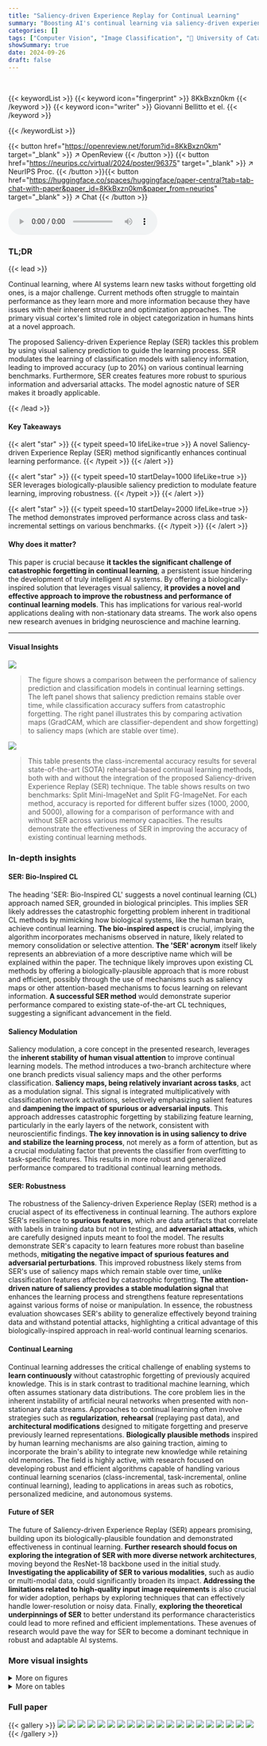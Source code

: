 ```yaml
---
title: "Saliency-driven Experience Replay for Continual Learning"
summary: "Boosting AI's continual learning via saliency-driven experience replay, achieving up to 20% accuracy improvement."
categories: []
tags: ["Computer Vision", "Image Classification", "🏢 University of Catania",]
showSummary: true
date: 2024-09-26
draft: false
---
```


<br>

{{< keywordList >}}
{{< keyword icon="fingerprint" >}} 8KkBxzn0km {{< /keyword >}}
{{< keyword icon="writer" >}} Giovanni Bellitto et el. {{< /keyword >}}
 
{{< /keywordList >}}

{{< button href="https://openreview.net/forum?id=8KkBxzn0km" target="_blank" >}}
↗ OpenReview
{{< /button >}}
{{< button href="https://neurips.cc/virtual/2024/poster/96375" target="_blank" >}}
↗ NeurIPS Proc.
{{< /button >}}{{< button href="https://huggingface.co/spaces/huggingface/paper-central?tab=tab-chat-with-paper&paper_id=8KkBxzn0km&paper_from=neurips" target="_blank" >}}
↗ Chat
{{< /button >}}



<audio controls>
    <source src="https://ai-paper-reviewer.com/8KkBxzn0km/podcast.wav" type="audio/wav">
    Your browser does not support the audio element.
</audio>


### TL;DR


{{< lead >}}

Continual learning, where AI systems learn new tasks without forgetting old ones, is a major challenge.  Current methods often struggle to maintain performance as they learn more and more information because they have issues with their inherent structure and optimization approaches.  The primary visual cortex's limited role in object categorization in humans hints at a novel approach.

The proposed Saliency-driven Experience Replay (SER) tackles this problem by using visual saliency prediction to guide the learning process.  SER modulates the learning of classification models with saliency information, leading to improved accuracy (up to 20%) on various continual learning benchmarks.  Furthermore, SER creates features more robust to spurious information and adversarial attacks. The model agnostic nature of SER makes it broadly applicable.

{{< /lead >}}


#### Key Takeaways

{{< alert "star" >}}
{{< typeit speed=10 lifeLike=true >}} A novel Saliency-driven Experience Replay (SER) method significantly enhances continual learning performance. {{< /typeit >}}
{{< /alert >}}

{{< alert "star" >}}
{{< typeit speed=10 startDelay=1000 lifeLike=true >}} SER leverages biologically-plausible saliency prediction to modulate feature learning, improving robustness. {{< /typeit >}}
{{< /alert >}}

{{< alert "star" >}}
{{< typeit speed=10 startDelay=2000 lifeLike=true >}} The method demonstrates improved performance across class and task-incremental settings on various benchmarks. {{< /typeit >}}
{{< /alert >}}

#### Why does it matter?
This paper is crucial because **it tackles the significant challenge of catastrophic forgetting in continual learning**, a persistent issue hindering the development of truly intelligent AI systems.  By offering a biologically-inspired solution that leverages visual saliency, **it provides a novel and effective approach to improve the robustness and performance of continual learning models**. This has implications for various real-world applications dealing with non-stationary data streams. The work also opens new research avenues in bridging neuroscience and machine learning. 

------
#### Visual Insights



![](https://ai-paper-reviewer.com/8KkBxzn0km/figures_1_1.jpg)

> The figure shows a comparison between the performance of saliency prediction and classification models in continual learning settings.  The left panel shows that saliency prediction remains stable over time, while classification accuracy suffers from catastrophic forgetting. The right panel illustrates this by comparing activation maps (GradCAM, which are classifier-dependent and show forgetting) to saliency maps (which are stable over time).





![](https://ai-paper-reviewer.com/8KkBxzn0km/tables_7_1.jpg)

> This table presents the class-incremental accuracy results for several state-of-the-art (SOTA) rehearsal-based continual learning methods, both with and without the integration of the proposed Saliency-driven Experience Replay (SER) technique.  The table shows results on two benchmarks: Split Mini-ImageNet and Split FG-ImageNet.  For each method, accuracy is reported for different buffer sizes (1000, 2000, and 5000), allowing for a comparison of performance with and without SER across various memory capacities.  The results demonstrate the effectiveness of SER in improving the accuracy of existing continual learning methods.





### In-depth insights


#### SER: Bio-Inspired CL
The heading 'SER: Bio-Inspired CL' suggests a novel continual learning (CL) approach named SER, grounded in biological principles.  This implies SER likely addresses the catastrophic forgetting problem inherent in traditional CL methods by mimicking how biological systems, like the human brain, achieve continual learning.  **The bio-inspired aspect** is crucial, implying the algorithm incorporates mechanisms observed in nature, likely related to memory consolidation or selective attention.  **The 'SER' acronym** itself likely represents an abbreviation of a more descriptive name which will be explained within the paper.  The technique likely improves upon existing CL methods by offering a biologically-plausible approach that is more robust and efficient, possibly through the use of mechanisms such as saliency maps or other attention-based mechanisms to focus learning on relevant information.  **A successful SER method** would demonstrate superior performance compared to existing state-of-the-art CL techniques, suggesting a significant advancement in the field.

#### Saliency Modulation
Saliency modulation, a core concept in the presented research, leverages the **inherent stability of human visual attention** to improve continual learning models. The method introduces a two-branch architecture where one branch predicts visual saliency maps and the other performs classification.  **Saliency maps, being relatively invariant across tasks**, act as a modulation signal.  This signal is integrated multiplicatively with classification network activations, selectively emphasizing salient features and **dampening the impact of spurious or adversarial inputs**. This approach addresses catastrophic forgetting by stabilizing feature learning, particularly in the early layers of the network, consistent with neuroscientific findings. **The key innovation is in using saliency to drive and stabilize the learning process**, not merely as a form of attention, but as a crucial modulating factor that prevents the classifier from overfitting to task-specific features.  This results in more robust and generalized performance compared to traditional continual learning methods.

#### SER: Robustness
The robustness of the Saliency-driven Experience Replay (SER) method is a crucial aspect of its effectiveness in continual learning. The authors explore SER's resilience to **spurious features**, which are data artifacts that correlate with labels in training data but not in testing, and **adversarial attacks**, which are carefully designed inputs meant to fool the model.  The results demonstrate SER's capacity to learn features more robust than baseline methods, **mitigating the negative impact of spurious features and adversarial perturbations**.  This improved robustness likely stems from SER's use of saliency maps which remain stable over time, unlike classification features affected by catastrophic forgetting.  **The attention-driven nature of saliency provides a stable modulation signal** that enhances the learning process and strengthens feature representations against various forms of noise or manipulation.  In essence, the robustness evaluation showcases SER's ability to generalize effectively beyond training data and withstand potential attacks, highlighting a critical advantage of this biologically-inspired approach in real-world continual learning scenarios.

#### Continual Learning
Continual learning addresses the critical challenge of enabling systems to **learn continuously** without catastrophic forgetting of previously acquired knowledge. This is in stark contrast to traditional machine learning, which often assumes stationary data distributions.  The core problem lies in the inherent instability of artificial neural networks when presented with non-stationary data streams.  Approaches to continual learning often involve strategies such as **regularization**, **rehearsal** (replaying past data), and **architectural modifications** designed to mitigate forgetting and preserve previously learned representations.  **Biologically plausible methods** inspired by human learning mechanisms are also gaining traction, aiming to incorporate the brain's ability to integrate new knowledge while retaining old memories.  The field is highly active, with research focused on developing robust and efficient algorithms capable of handling various continual learning scenarios (class-incremental, task-incremental, online continual learning), leading to applications in areas such as robotics, personalized medicine, and autonomous systems.

#### Future of SER
The future of Saliency-driven Experience Replay (SER) appears promising, building upon its biologically-plausible foundation and demonstrated effectiveness in continual learning.  **Further research should focus on exploring the integration of SER with more diverse network architectures**, moving beyond the ResNet-18 backbone used in the initial study.  **Investigating the applicability of SER to various modalities**, such as audio or multi-modal data, could significantly broaden its impact.  **Addressing the limitations related to high-quality input image requirements** is also crucial for wider adoption, perhaps by exploring techniques that can effectively handle lower-resolution or noisy data.  Finally,  **exploring the theoretical underpinnings of SER** to better understand its performance characteristics could lead to more refined and efficient implementations.  These avenues of research would pave the way for SER to become a dominant technique in robust and adaptable AI systems.


### More visual insights

<details>
<summary>More on figures
</summary>


![](https://ai-paper-reviewer.com/8KkBxzn0km/figures_2_1.jpg)

> The figure shows the architecture of the Saliency-driven Experience Replay (SER) strategy.  It highlights two main branches: a saliency prediction network and a classification backbone. The saliency prediction network, designed to be robust to forgetting, generates saliency maps. These maps modulate the features learned by the classification network, helping to stabilize learning across multiple tasks and reduce catastrophic forgetting.  The attention modulation mechanism is depicted as a Hadamard product between the saliency and classification features.


![](https://ai-paper-reviewer.com/8KkBxzn0km/figures_7_1.jpg)

> This figure compares the performance of saliency prediction and classification models in continual learning settings.  The left graph shows that saliency prediction remains stable or even improves over time, while classification accuracy decreases significantly. The right side shows GradCAM activation maps and predicted saliency maps, visually demonstrating the catastrophic forgetting in the classification model compared to the stability in the saliency prediction model.


![](https://ai-paper-reviewer.com/8KkBxzn0km/figures_8_1.jpg)

> The figure shows a comparison between the forgetting-free behavior of saliency prediction and the catastrophic forgetting in classifiers during continual learning. The left plot shows that saliency prediction accuracy improves over time as more tasks are introduced, while classifier accuracy degrades. The right part shows Grad-CAM activation maps (top), which are highly affected by catastrophic forgetting, while saliency maps remain stable over time (bottom).


![](https://ai-paper-reviewer.com/8KkBxzn0km/figures_14_1.jpg)

> The figure shows the architecture of the Saliency-driven Experience Replay (SER) method.  It consists of two branches: a classification branch and a saliency prediction branch. The saliency prediction branch, which is designed to be robust to forgetting, generates saliency maps. These saliency maps are then used to modulate the features learned by the classification branch, improving the model's ability to learn new tasks without forgetting previous ones. The modulation happens through an attention mechanism that incorporates the saliency map into the classification feature learning process.


![](https://ai-paper-reviewer.com/8KkBxzn0km/figures_17_1.jpg)

> The figure compares the performance of saliency prediction and classification models in continual learning settings.  The left graph shows that saliency prediction remains stable while classification accuracy degrades over time. The right side displays activation maps and demonstrates how saliency maps are more robust to catastrophic forgetting than activation maps.


</details>




<details>
<summary>More on tables
</summary>


![](https://ai-paper-reviewer.com/8KkBxzn0km/tables_8_1.jpg)
> This table presents the class-incremental accuracy results for several state-of-the-art (SOTA) rehearsal-based continual learning methods.  It compares their performance on two benchmark datasets (Split Mini-ImageNet and Split FG-ImageNet) with and without the integration of the proposed Saliency-driven Experience Replay (SER) method.  The results show the accuracy achieved with different buffer sizes (1000, 2000, 5000) and highlight the improvement provided by SER across various methods and datasets.

![](https://ai-paper-reviewer.com/8KkBxzn0km/tables_8_2.jpg)
> This table presents the results of an ablation study evaluating the robustness of the SER strategy against spurious features.  It compares the performance of ER-ACE (a continual learning method) with and without SER in a class-incremental and task-incremental learning settings.  The 'ER-ACESF' row represents the performance when training data includes spurious features (class signatures added to training images, while test images remain unchanged), illustrating the negative impact of spurious features on generalization. The '→SER' row demonstrates the benefit of the SER strategy in mitigating this negative effect, showcasing its ability to improve robustness by integrating visual saliency information.

![](https://ai-paper-reviewer.com/8KkBxzn0km/tables_14_1.jpg)
> This table presents the class-incremental accuracy results for several state-of-the-art (SOTA) rehearsal-based continual learning methods, both with and without the integration of the proposed Saliency-driven Experience Replay (SER) technique.  It shows the performance across different buffer sizes (1000, 2000, 5000) on two benchmark datasets: Split Mini-ImageNet and Split FG-ImageNet.  The results demonstrate the improvement in accuracy achieved by incorporating SER into these existing methods.

![](https://ai-paper-reviewer.com/8KkBxzn0km/tables_15_1.jpg)
> This table compares the Class-Incremental accuracy of several state-of-the-art (SOTA) rehearsal-based continual learning methods with and without the proposed Saliency-driven Experience Replay (SER) strategy.  It shows the accuracy achieved by each method on two benchmark datasets (Split Mini-ImageNet and Split FG-ImageNet) with different buffer sizes (1000, 2000, 5000).  The results demonstrate the significant performance improvement achieved by incorporating SER into existing methods.

![](https://ai-paper-reviewer.com/8KkBxzn0km/tables_16_1.jpg)
> This table presents the Class-Incremental accuracy results for several state-of-the-art (SOTA) rehearsal-based continual learning methods.  It compares their performance with and without the integration of the proposed Saliency-driven Experience Replay (SER) strategy. The results are shown for two different datasets, Split Mini-ImageNet and Split FG-ImageNet, and for different buffer sizes (1000, 2000, and 5000).  The table allows for a direct comparison of the performance gains achieved by incorporating the SER method into existing continual learning techniques.

![](https://ai-paper-reviewer.com/8KkBxzn0km/tables_16_2.jpg)
> This table presents a comparison of the performance of several state-of-the-art (SOTA) rehearsal-based continual learning methods, with and without the integration of the proposed Saliency-driven Experience Replay (SER) strategy.  The results are shown for two different benchmark datasets (Split Mini-ImageNet and Split FG-ImageNet) and various buffer sizes (1000, 2000, 5000). It demonstrates the performance improvement achieved by incorporating SER into these existing methods, highlighting the effectiveness of the SER approach in enhancing continual learning capabilities.

![](https://ai-paper-reviewer.com/8KkBxzn0km/tables_16_3.jpg)
> This table presents the Class-Incremental accuracy results for several state-of-the-art (SOTA) rehearsal-based continual learning methods.  It compares their performance with and without the integration of the proposed Saliency-driven Experience Replay (SER) method.  The results are shown for two different datasets (Split Mini-ImageNet and Split FG-ImageNet) and various buffer sizes (1000, 2000, 5000), demonstrating the impact of SER across different experimental settings.

![](https://ai-paper-reviewer.com/8KkBxzn0km/tables_17_1.jpg)
> This table presents the Class-Incremental accuracy results for several state-of-the-art (SOTA) rehearsal-based continual learning methods, both with and without the integration of the proposed Saliency-driven Experience Replay (SER) strategy.  The results are shown for two different datasets (Split Mini-ImageNet and Split FG-ImageNet) and across various buffer sizes (1000, 2000, and 5000).  The table allows for a comparison of the performance gains achieved by incorporating the SER method into existing continual learning approaches.

![](https://ai-paper-reviewer.com/8KkBxzn0km/tables_17_2.jpg)
> This table presents a comparison of the performance of several state-of-the-art (SOTA) rehearsal-based continual learning methods, with and without the integration of the proposed Saliency-driven Experience Replay (SER) technique.  The results are shown for two different benchmark datasets (Split Mini-ImageNet and Split FG-ImageNet) and various buffer sizes (1000, 2000, and 5000).  The table highlights the improvements in classification accuracy achieved by incorporating SER into the existing methods.

![](https://ai-paper-reviewer.com/8KkBxzn0km/tables_18_1.jpg)
> This table compares the performance of several state-of-the-art continual learning methods (DER++, ER-ACE, COPE, DualNet, TwF) on two benchmark datasets (Split Mini-ImageNet and Split FG-ImageNet) in a class-incremental setting.  The results show the accuracy achieved by each method with and without the proposed Saliency-driven Experience Replay (SER) technique.  Different buffer sizes are used for the methods that employ rehearsal.  The table highlights the improvement in accuracy provided by integrating SER with each of the baseline continual learning methods.

![](https://ai-paper-reviewer.com/8KkBxzn0km/tables_18_2.jpg)
> This table presents the Class-Incremental accuracy results for several state-of-the-art (SOTA) rehearsal-based continual learning methods.  It compares the performance of these methods both with and without the integration of the proposed Saliency-driven Experience Replay (SER) strategy. The results are shown for two different datasets (Split Mini-ImageNet and Split FG-ImageNet) and various buffer sizes (1000, 2000, 5000) for methods that utilize a buffer. The table demonstrates the performance improvement achieved by incorporating SER into these existing methods.

![](https://ai-paper-reviewer.com/8KkBxzn0km/tables_19_1.jpg)
> This table presents the Class-Incremental accuracy results for several state-of-the-art (SOTA) rehearsal-based continual learning methods, both with and without the integration of the proposed Saliency-driven Experience Replay (SER) strategy.  The results are broken down by buffer size (1000, 2000, 5000) and dataset (Split Mini-ImageNet and Split FG-ImageNet).  It allows for a comparison of the performance improvement achieved by incorporating SER into existing continual learning algorithms.

![](https://ai-paper-reviewer.com/8KkBxzn0km/tables_19_2.jpg)
> This table presents the class-incremental accuracy results for several state-of-the-art (SOTA) rehearsal-based continual learning methods.  It compares their performance both with and without the integration of the proposed Saliency-driven Experience Replay (SER) technique. The results are shown for two different datasets (Split Mini-ImageNet and Split FG-ImageNet) and various buffer sizes (memory capacity for past experiences).  The table highlights the performance improvement achieved by incorporating SER into these existing continual learning methods.

![](https://ai-paper-reviewer.com/8KkBxzn0km/tables_20_1.jpg)
> This table presents the class-incremental accuracy results for several state-of-the-art (SOTA) rehearsal-based continual learning methods, both with and without the integration of the proposed Saliency-driven Experience Replay (SER) strategy.  The results are broken down by dataset (Split Mini-ImageNet and Split FG-ImageNet), buffer size (1000, 2000, 5000), and whether SER was used.  It allows for a comparison of the performance improvement achieved by incorporating SER into various continual learning approaches.

![](https://ai-paper-reviewer.com/8KkBxzn0km/tables_20_2.jpg)
> This table presents the Class-Incremental accuracy results for several state-of-the-art (SOTA) rehearsal-based continual learning methods, both with and without the integration of the proposed Saliency-driven Experience Replay (SER) strategy.  It compares the performance across different buffer sizes (1000, 2000, and 5000) on two benchmark datasets: Split Mini-ImageNet and Split FG-ImageNet. The results demonstrate the effectiveness of SER in enhancing the performance of existing continual learning methods.

![](https://ai-paper-reviewer.com/8KkBxzn0km/tables_26_1.jpg)
> This table presents the class-incremental accuracy results for several state-of-the-art (SOTA) rehearsal-based continual learning methods.  The results are shown for two different datasets (Split Mini-ImageNet and Split FG-ImageNet) and varying buffer sizes (1000, 2000, 5000).  The table compares the performance of each method both with and without the Saliency-driven Experience Replay (SER) strategy.  It highlights the improvement in accuracy achieved by integrating the SER strategy across different methods and datasets. The improvement is given in percentage points.

</details>




### Full paper

{{< gallery >}}
<img src="https://ai-paper-reviewer.com/8KkBxzn0km/1.png" class="grid-w50 md:grid-w33 xl:grid-w25" />
<img src="https://ai-paper-reviewer.com/8KkBxzn0km/2.png" class="grid-w50 md:grid-w33 xl:grid-w25" />
<img src="https://ai-paper-reviewer.com/8KkBxzn0km/3.png" class="grid-w50 md:grid-w33 xl:grid-w25" />
<img src="https://ai-paper-reviewer.com/8KkBxzn0km/4.png" class="grid-w50 md:grid-w33 xl:grid-w25" />
<img src="https://ai-paper-reviewer.com/8KkBxzn0km/5.png" class="grid-w50 md:grid-w33 xl:grid-w25" />
<img src="https://ai-paper-reviewer.com/8KkBxzn0km/6.png" class="grid-w50 md:grid-w33 xl:grid-w25" />
<img src="https://ai-paper-reviewer.com/8KkBxzn0km/7.png" class="grid-w50 md:grid-w33 xl:grid-w25" />
<img src="https://ai-paper-reviewer.com/8KkBxzn0km/8.png" class="grid-w50 md:grid-w33 xl:grid-w25" />
<img src="https://ai-paper-reviewer.com/8KkBxzn0km/9.png" class="grid-w50 md:grid-w33 xl:grid-w25" />
<img src="https://ai-paper-reviewer.com/8KkBxzn0km/10.png" class="grid-w50 md:grid-w33 xl:grid-w25" />
<img src="https://ai-paper-reviewer.com/8KkBxzn0km/11.png" class="grid-w50 md:grid-w33 xl:grid-w25" />
<img src="https://ai-paper-reviewer.com/8KkBxzn0km/12.png" class="grid-w50 md:grid-w33 xl:grid-w25" />
<img src="https://ai-paper-reviewer.com/8KkBxzn0km/13.png" class="grid-w50 md:grid-w33 xl:grid-w25" />
<img src="https://ai-paper-reviewer.com/8KkBxzn0km/14.png" class="grid-w50 md:grid-w33 xl:grid-w25" />
<img src="https://ai-paper-reviewer.com/8KkBxzn0km/15.png" class="grid-w50 md:grid-w33 xl:grid-w25" />
<img src="https://ai-paper-reviewer.com/8KkBxzn0km/16.png" class="grid-w50 md:grid-w33 xl:grid-w25" />
<img src="https://ai-paper-reviewer.com/8KkBxzn0km/17.png" class="grid-w50 md:grid-w33 xl:grid-w25" />
<img src="https://ai-paper-reviewer.com/8KkBxzn0km/18.png" class="grid-w50 md:grid-w33 xl:grid-w25" />
<img src="https://ai-paper-reviewer.com/8KkBxzn0km/19.png" class="grid-w50 md:grid-w33 xl:grid-w25" />
<img src="https://ai-paper-reviewer.com/8KkBxzn0km/20.png" class="grid-w50 md:grid-w33 xl:grid-w25" />
{{< /gallery >}}